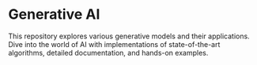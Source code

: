 <h1>Generative AI</h1>
<p>This repository explores various generative models and their applications. Dive into the world of AI with implementations of state-of-the-art algorithms, detailed documentation, and hands-on examples.</p>
